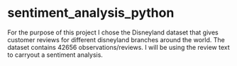 # sentiment_analysis_python
For the purpose of this project I chose the Disneyland dataset that gives customer reviews for different disneyland branches around the world. The dataset contains 42656 observations/reviews. I will be using the review text to carryout a sentiment analysis.
